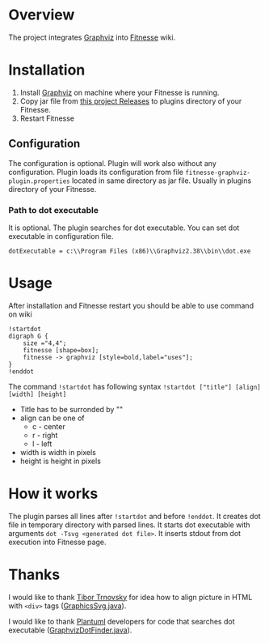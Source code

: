 # Overview

The project integrates [Graphviz](http://www.graphviz.org/) into [Fitnesse](http://www.fitnesse.org/) wiki.

# Installation

1. Install [Graphviz](http://www.graphviz.org/Download.php) on machine where your Fitnesse is running.
2. Copy jar file from [this project Releases](https://github.com/sbellus/fitnesse-graphviz-plugin/releases) to plugins directory of your Fitnesse.
3. Restart Fitnesse

## Configuration

The configuration is optional. Plugin will work also without any configuration.
Plugin loads its configuration from file ```fitnesse-graphviz-plugin.properties``` located in same directory as jar file. Usually in plugins directory of your Fitnesse.

### Path to dot executable
It is optional. The plugin searches for dot executable. You can set dot executable in configuration file.  
```
dotExecutable = c:\\Program Files (x86)\\Graphviz2.38\\bin\\dot.exe
```

# Usage

After installation and Fitnesse restart you should be able to use command on wiki
```
!startdot
digraph G {
	size ="4,4";
	fitnesse [shape=box];
    fitnesse -> graphviz [style=bold,label="uses"];
}
!enddot
```

The command ```!startdot``` has following syntax ```!startdot ["title"] [align] [width] [height]```
* Title has to be surronded by "" 
* align can be one of
  * c - center
  * r - right
  * l - left
* width is width in pixels 
* height is height in pixels

# How it works

The plugin parses all lines after ```!startdot``` and before ```!enddot```.
It creates dot file in temporary directory with parsed lines.
It starts dot executable with arguments ```dot -Tsvg <generated dot file>```.
It inserts stdout from dot execution into Fitnesse page.   

# Thanks
I would like to thank [Tibor Trnovsky](https://sk.linkedin.com/in/tibor-trnovsky-b9774744) for idea how to align picture in HTML with ```<div>``` tags ([GraphicsSvg.java](https://github.com/sbellus/fitnesse-graphviz-plugin/blob/master/src/main/java/com/github/sbellus/fitnesse/graphviz/graphics/GraphicsSvg.java)).

I would like to thank [Plantuml](http://plantuml.com/) developers for code that searches dot executable ([GraphvizDotFinder.java](https://github.com/sbellus/fitnesse-graphviz-plugin/blob/master/src/main/java/com/github/sbellus/fitnesse/graphviz/GraphvizDotFinder.java)).
